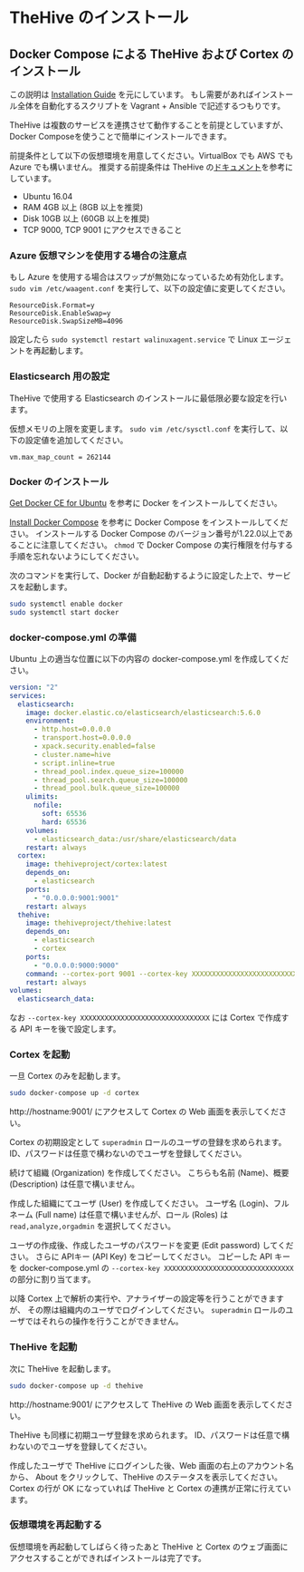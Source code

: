 # TheHive のインストール
## Docker Compose による TheHive および Cortex のインストール

この説明は [Installation Guide](https://github.com/TheHive-Project/TheHiveDocs/blob/master/installation/install-guide.md#docker)
を元にしています。
もし需要があればインストール全体を自動化するスクリプトを Vagrant + Ansible で記述するつもりです。

TheHive は複数のサービスを連携させて動作することを前提としていますが、
Docker Composeを使うことで簡単にインストールできます。

前提条件として以下の仮想環境を用意してください。VirtualBox でも AWS でも Azure でも構いません。
推奨する前提条件は TheHive の[ドキュメント](https://github.com/TheHive-Project/TheHiveDocs)を参考にしています。

* Ubuntu 16.04
* RAM 4GB 以上 (8GB 以上を推奨)
* Disk 10GB 以上 (60GB 以上を推奨)
* TCP 9000, TCP 9001 にアクセスできること

### Azure 仮想マシンを使用する場合の注意点

もし Azure を使用する場合はスワップが無効になっているため有効化します。
`sudo vim /etc/waagent.conf`  を実行して、以下の設定値に変更してください。

```
ResourceDisk.Format=y
ResourceDisk.EnableSwap=y
ResourceDisk.SwapSizeMB=4096
```

設定したら `sudo systemctl restart walinuxagent.service` で Linux エージェントを再起動します。

### Elasticsearch 用の設定

TheHive で使用する Elasticsearch のインストールに最低限必要な設定を行います。

仮想メモリの上限を変更します。
`sudo vim /etc/sysctl.conf` を実行して、以下の設定値を追加してください。

```
vm.max_map_count = 262144
```

### Docker のインストール

[Get Docker CE for Ubuntu](https://docs.docker.com/install/linux/docker-ce/ubuntu/) を参考に Docker をインストールしてください。

[Install Docker Compose](https://docs.docker.com/compose/install/) を参考に Docker Compose をインストールしてください。
インストールする Docker Compose のバージョン番号が1.22.0以上であることに注意してください。
`chmod` で Docker Compose の実行権限を付与する手順を忘れないようにしてください。

次のコマンドを実行して、Docker が自動起動するように設定した上で、サービスを起動します。

```bash
sudo systemctl enable docker
sudo systemctl start docker
```

### docker-compose.yml の準備

Ubuntu 上の適当な位置に以下の内容の docker-compose.yml を作成してください。

```yaml
version: "2"
services:
  elasticsearch:
    image: docker.elastic.co/elasticsearch/elasticsearch:5.6.0
    environment:
      - http.host=0.0.0.0
      - transport.host=0.0.0.0
      - xpack.security.enabled=false
      - cluster.name=hive
      - script.inline=true
      - thread_pool.index.queue_size=100000
      - thread_pool.search.queue_size=100000
      - thread_pool.bulk.queue_size=100000
    ulimits:
      nofile:
        soft: 65536
        hard: 65536
    volumes:
      - elasticsearch_data:/usr/share/elasticsearch/data
    restart: always
  cortex:
    image: thehiveproject/cortex:latest
    depends_on:
      - elasticsearch
    ports:
      - "0.0.0.0:9001:9001"
    restart: always
  thehive:
    image: thehiveproject/thehive:latest
    depends_on:
      - elasticsearch
      - cortex
    ports:
      - "0.0.0.0:9000:9000"
    command: --cortex-port 9001 --cortex-key XXXXXXXXXXXXXXXXXXXXXXXXXXXXXXXX
    restart: always
volumes:
  elasticsearch_data:
```

なお `--cortex-key XXXXXXXXXXXXXXXXXXXXXXXXXXXXXXXX` には Cortex で作成する API キーを後で設定します。

### Cortex を起動

一旦 Cortex のみを起動します。

```bash
sudo docker-compose up -d cortex
```

http://hostname:9001/ にアクセスして Cortex の Web 画面を表示してください。

Cortex の初期設定として `superadmin` ロールのユーザの登録を求められます。
ID、パスワードは任意で構わないのでユーザを登録してください。

続けて組織 (Organization) を作成してください。
こちらも名前 (Name)、概要 (Description) は任意で構いません。

作成した組織にてユーザ (User) を作成してください。
ユーザ名 (Login)、フルネーム (Full name) は任意で構いませんが、ロール (Roles) は `read,analyze,orgadmin` を選択してください。

ユーザの作成後、作成したユーザのパスワードを変更 (Edit password) してください。
さらに APIキー (API Key) をコピーしてください。
コピーした API キーを docker-compose.yml の `--cortex-key XXXXXXXXXXXXXXXXXXXXXXXXXXXXXXXX` の部分に割り当てます。

以降 Cortex 上で解析の実行や、アナライザーの設定等を行うことができますが、
その際は組織内のユーザでログインしてください。
`superadmin` ロールのユーザではそれらの操作を行うことができません。

### TheHive を起動

次に TheHive を起動します。

```bash
sudo docker-compose up -d thehive
```

http://hostname:9001/ にアクセスして TheHive の Web 画面を表示してください。

TheHive も同様に初期ユーザ登録を求められます。
ID、パスワードは任意で構わないのでユーザを登録してください。

作成したユーザで TheHive にログインした後、Web 画面の右上のアカウント名から、
About をクリックして、TheHive のステータスを表示してください。
Cortex の行が OK になっていれば TheHive と Cortex の連携が正常に行えています。

### 仮想環境を再起動する

仮想環境を再起動してしばらく待ったあと TheHive と Cortex のウェブ画面にアクセスすることができればインストールは完了です。
